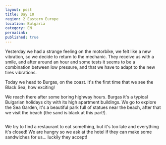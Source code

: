 ```yaml
---
layout: post
title: Day 10
region: 2_Eastern_Europe
location: Bulgaria
category: EN
permalink:
published: true
---
```


Yesterday we had a strange feeling on the motorbike, we felt like a new vibration, so we decide to return to the mechanic. They receive us with a smile, and after around an hour and some tests it seems to be a combination between low pressure, and that we have to adapt to the new tires vibrations.

Today we head to Burgas, on the coast. It's the first time that we see the Black Sea, how exciting!

We reach there after some boring highway hours. Burgas it's a typical Bulgarian holidays city with its high apartment buildings.  We go to explore the Sea Garden, it's a beautiful park full of statues near the beach, after that we visit the beach (the sand is black at this part!).

<p><a
href="https://lh3.googleusercontent.com/DSLP9ss28QPQ_2KdNxDrdFi44q9fm4oAdKvjWy0V3QESJE0IRZNPQhCTuDG-l-tjBcE0-9uNy679tDZC2naWfmhPmoHQthh0grm0KQNx_5ujIM8-eoryevvz7JPsppHikyD1kMOMG3qJs9fNG8EwrW_ghv51WIfI1oDpbOqFMO1iASbFWP5BUWZEcTMgWjTsw026OWgbeajXgwPQHZaXKMjF6Xg4zevWA0F7ilm6IiKDjZGowGSG-RxuPNshifb9-1FL4Yz_aJN4YKYa6ZJoqH7Eep-UpGK4K0amE3QiVV36rRNBod_URlTzoq-y70FDO3PbPiPP7Weas4gN0rFPIK5FlqIHzJQiLDz_guRxp5N9-YGXPDkfeXCJY9vk0UcpYQoAUt0rM9imMCB57SXmFavWN_A7PqGSFXxOlE376GK7-FzHc7HtLKSs0kQWHeO4N4UNGp1Zv6uUfae8KOa1zaYukYzW0fgrQTiV6TmDcZO4uyIk3om9OQ-eHERbA1eozmONpf6x8jmKUVAZ1Hbm2MDRrJq3W1LKjaL06pldZ7Lac26YS2WPZz-uTxGePRAJs1Taa1U1pgnwQEKkPLlcy5Ptzy9_uqeqeMeM2qt8XT9UGIartQ9L1_QuW-RjJTP9q0cyhdd8MKQewWRcrUfM_BgrkG3TkLJFXQ=w1059-h794-no"><img 
src="https://lh3.googleusercontent.com/DSLP9ss28QPQ_2KdNxDrdFi44q9fm4oAdKvjWy0V3QESJE0IRZNPQhCTuDG-l-tjBcE0-9uNy679tDZC2naWfmhPmoHQthh0grm0KQNx_5ujIM8-eoryevvz7JPsppHikyD1kMOMG3qJs9fNG8EwrW_ghv51WIfI1oDpbOqFMO1iASbFWP5BUWZEcTMgWjTsw026OWgbeajXgwPQHZaXKMjF6Xg4zevWA0F7ilm6IiKDjZGowGSG-RxuPNshifb9-1FL4Yz_aJN4YKYa6ZJoqH7Eep-UpGK4K0amE3QiVV36rRNBod_URlTzoq-y70FDO3PbPiPP7Weas4gN0rFPIK5FlqIHzJQiLDz_guRxp5N9-YGXPDkfeXCJY9vk0UcpYQoAUt0rM9imMCB57SXmFavWN_A7PqGSFXxOlE376GK7-FzHc7HtLKSs0kQWHeO4N4UNGp1Zv6uUfae8KOa1zaYukYzW0fgrQTiV6TmDcZO4uyIk3om9OQ-eHERbA1eozmONpf6x8jmKUVAZ1Hbm2MDRrJq3W1LKjaL06pldZ7Lac26YS2WPZz-uTxGePRAJs1Taa1U1pgnwQEKkPLlcy5Ptzy9_uqeqeMeM2qt8XT9UGIartQ9L1_QuW-RjJTP9q0cyhdd8MKQewWRcrUfM_BgrkG3TkLJFXQ=w1059-h794-no" class="oversize" alt=""></a></p>

We try to find a restaurant to eat something, but it's too late and everything it's closed! We are hungry so we ask at the hotel if they can make some sandwiches for us... luckily they accept!
